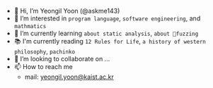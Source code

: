 - 👋 Hi, I’m Yeongil Yoon (@askme143)
- 👀 I’m interested in `program language`, `software engineering`, and `mathmatics`
- 🌱 I’m currently learning `about static analysis`, `about fuzzing`
- 📚 I'm currently reading `12 Rules for Life`, `a history of western philosophy`, `pachinko`
- 💞️ I’m looking to collaborate on ...
- 📫 How to reach me
  - mail: yeongil.yoon@kaist.ac.kr

<!---
askme143/askme143 is a ✨ special ✨ repository because its `README.md` (this file) appears on your GitHub profile.
You can click the Preview link to take a look at your changes.
--->
